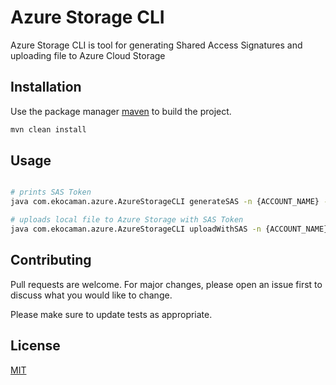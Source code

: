 # Azure Storage CLI

Azure Storage CLI is tool for generating Shared Access Signatures and uploading file to Azure Cloud Storage

## Installation

Use the package manager [maven](https://maven.apache.org/) to build the project.

```bash
mvn clean install
```

## Usage

```bash

# prints SAS Token
java com.ekocaman.azure.AzureStorageCLI generateSAS -n {ACCOUNT_NAME} -k {ACCOUNT_KEY} -c {CONTAINER_NAME} -p {REMOTE_FILE_PATH}

# uploads local file to Azure Storage with SAS Token
java com.ekocaman.azure.AzureStorageCLI uploadWithSAS -n {ACCOUNT_NAME} -t {SAS_TOKEN} -c {CONTAINER_NAME} -f {LOCAL_FILE_PATH}

```

## Contributing
Pull requests are welcome. For major changes, please open an issue first to discuss what you would like to change.

Please make sure to update tests as appropriate.

## License
[MIT](https://choosealicense.com/licenses/mit/)
